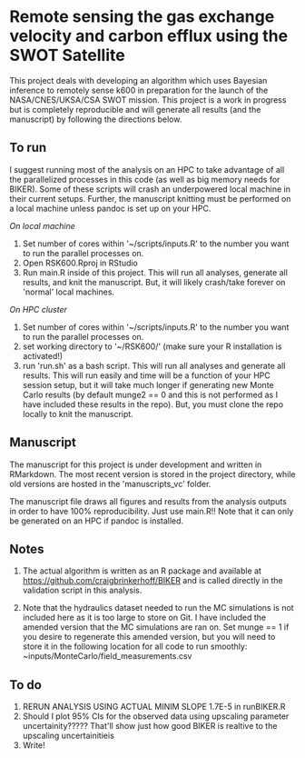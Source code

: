 # Remote sensing the gas exchange velocity and carbon efflux using the SWOT Satellite

This project deals with developing an algorithm which uses Bayesian inference to remotely sense k600 in preparation for the launch of the NASA/CNES/UKSA/CSA SWOT mission. This project is a work in progress but is completely reproducible and will generate all results (and the manuscript) by following the directions below.

## To run
I suggest running most of the analysis on an HPC to take advantage of all the parallelized processes in this code (as well as big memory needs for BIKER). Some of these scripts will crash an underpowered local machine in their current setups. Further, the manuscript knitting must be performed on a local machine unless pandoc is set up on your HPC.

*On local machine*
1) Set number of cores within '~/scripts/inputs.R' to the number you want to run the parallel processes on.
2) Open RSK600.Rproj in RStudio
3) Run main.R inside of this project. This will run all analyses, generate all results, and knit the manuscript. But, it will likely crash/take forever on 'normal' local machines.

*On HPC cluster*
1) Set number of cores within '~/scripts/inputs.R' to the number you want to run the parallel processes on.
2) set working directory to '~/RSK600/' (make sure your R installation is activated!)
3) run 'run.sh' as a bash script. This will run all analyses and generate all results. This will run easily and time will be a function of your HPC session setup, but it will take much longer if generating new Monte Carlo results (by default munge2 == 0 and this is not performed as I have included these results in the repo). But, you must clone the repo locally to knit the manuscript.

## Manuscript
The manuscript for this project is under development and written in RMarkdown. The most recent version is stored in the project directory, while old versions are hosted in the 'manuscripts_vc' folder.

The manuscript file draws all figures and results from the analysis outputs in order to have 100% reproducibility. Just use main.R!! Note that it can only be generated on an HPC if pandoc is installed.

## Notes
1) The actual algorithm is written as an R package and available at https://github.com/craigbrinkerhoff/BIKER and is called directly in the validation script in this analysis.

3) Note that the hydraulics dataset needed to run the MC simulations is not included here as it is too large to store on Git. I have included the amended version that the MC simulations are ran on. Set munge == 1 if you desire to regenerate this amended version, but you will need to store it in the following location for all code to run smoothly: ~inputs/MonteCarlo/field_measurements.csv

## To do
1) RERUN ANALYSIS USING ACTUAL MINIM SLOPE 1.7E-5 in runBIKER.R
2) Should I plot 95% CIs for the observed data using upscaling parameter uncertainity????? That'll show just how good BIKER is realtive to the upscaling uncertainitieis
3) Write!
